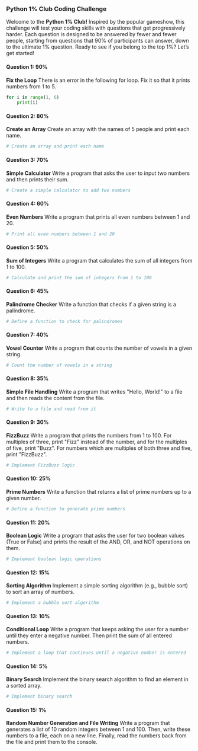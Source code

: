 ### Python 1% Club Coding Challenge

Welcome to the **Python 1% Club!** Inspired by the popular gameshow, this challenge will test your coding skills with questions that get progressively harder. Each question is designed to be answered by fewer and fewer people, starting from questions that 90% of participants can answer, down to the ultimate 1% question. Ready to see if you belong to the top 1%? Let’s get started!

#### Question 1: 90%
**Fix the Loop**
There is an error in the following for loop. Fix it so that it prints numbers from 1 to 5.
```python
for i in range(1, 6)
    print(i)
```

#### Question 2: 80%
**Create an Array**
Create an array with the names of 5 people and print each name.
```python
# Create an array and print each name
```

#### Question 3: 70%
**Simple Calculator**
Write a program that asks the user to input two numbers and then prints their sum.
```python
# Create a simple calculator to add two numbers
```

#### Question 4: 60%
**Even Numbers**
Write a program that prints all even numbers between 1 and 20.
```python
# Print all even numbers between 1 and 20
```

#### Question 5: 50%
**Sum of Integers**
Write a program that calculates the sum of all integers from 1 to 100.
```python
# Calculate and print the sum of integers from 1 to 100
```

#### Question 6: 45%
**Palindrome Checker**
Write a function that checks if a given string is a palindrome.
```python
# Define a function to check for palindromes
```

#### Question 7: 40%
**Vowel Counter**
Write a program that counts the number of vowels in a given string.
```python
# Count the number of vowels in a string
```

#### Question 8: 35%
**Simple File Handling**
Write a program that writes "Hello, World!" to a file and then reads the content from the file.
```python
# Write to a file and read from it
```

#### Question 9: 30%
**FizzBuzz**
Write a program that prints the numbers from 1 to 100. For multiples of three, print "Fizz" instead of the number, and for the multiples of five, print "Buzz". For numbers which are multiples of both three and five, print "FizzBuzz".
```python
# Implement FizzBuzz logic
```

#### Question 10: 25%
**Prime Numbers**
Write a function that returns a list of prime numbers up to a given number.
```python
# Define a function to generate prime numbers
```

#### Question 11: 20%
**Boolean Logic**
Write a program that asks the user for two boolean values (True or False) and prints the result of the AND, OR, and NOT operations on them.
```python
# Implement boolean logic operations
```

#### Question 12: 15%
**Sorting Algorithm**
Implement a simple sorting algorithm (e.g., bubble sort) to sort an array of numbers.
```python
# Implement a bubble sort algorithm
```

#### Question 13: 10%
**Conditional Loop**
Write a program that keeps asking the user for a number until they enter a negative number. Then print the sum of all entered numbers.
```python
# Implement a loop that continues until a negative number is entered
```

#### Question 14: 5%
**Binary Search**
Implement the binary search algorithm to find an element in a sorted array.
```python
# Implement binary search
```

#### Question 15: 1%
**Random Number Generation and File Writing**
Write a program that generates a list of 10 random integers between 1 and 100. Then, write these numbers to a file, each on a new line. Finally, read the numbers back from the file and print them to the console.